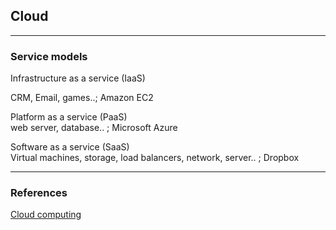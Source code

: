 ## Cloud




---
### Service models


Infrastructure as a service (IaaS)  

CRM, Email, games..; Amazon EC2

Platform as a service (PaaS)  
web server, database.. ; Microsoft Azure

Software as a service (SaaS)  
Virtual machines, storage, load balancers, network, server.. ; Dropbox





---




### References
[Cloud computing](https://en.wikipedia.org/wiki/Cloud_computing#Cloud_storage)    
